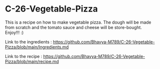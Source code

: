 # C-26-Vegetable-Pizza
This is a recipe on how to make vegetable pizza. The dough will be made from scratch and the tomato sauce and cheese will be store-bought. Enjoy!!! :)

Link to the ingredients : 
https://github.com/Bhavya-M789/C-26-Vegetable-Pizza/blob/main/Ingredients.md

Link to the recipe : 
https://github.com/Bhavya-M789/C-26-Vegetable-Pizza/blob/main/recipe.md
